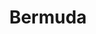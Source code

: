---
title:			"Bermuda"
post_path:	2016-09-17-bermuda
lon:				-64.8364401
lat:				32.3192794
date_start:	2016_09_17
date_end:		2016_09_20
metadata:
  - title:  airports
    list:
      - JFK
      - BDA
photos:
  - ext:		01.jpg
    class:	vertical
  - ext:		02.jpg
    class:	vertical
---